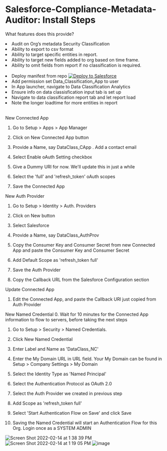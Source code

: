 # Salesforce-Compliance-Metadata-Auditor: Install Steps

What features does this provide?
<l>

  <li>Audit on Org’s metadata Security Classification</li>
 <li>Ability to export to csv format</li>
 <li>Ability to target specific entities in report.</li>
 <li>Ability to target new fields added to org based on time frame.</li>
 <li>Ability to omit fields from report if no classification is required.</li>
</l>
<br>
<l>
  <li>Deploy manifest from repo <a href="https://githubsfdeploy.herokuapp.com">
  <img alt="Deploy to Salesforce"
       src="https://raw.githubusercontent.com/afawcett/githubsfdeploy/master/deploy.png">
</a></li>
  <li>Add permission set Data_Classification_App to user</li>
  <li>In App launcher, navigate to Data Classification Analytics</li>
  <li>Ensure info on data classisfication input tab is set up</li>
  <li>Navigate to data classification report tab and let report load</li>
  <li>Note the longer loadtime for more entities in report</li>
</l>
  <br>

New Connected App

1. Go to Setup > Apps > App Manager

2. Click on New Connected App button

3. Provide a Name, say DataClass_CApp . Add a contact email

4. Select Enable oAuth Setting checkbox

5. Give a Dummy URl for now. We'll update this in just a while

6. Select the 'full' and 'refresh_token' oAuth scopes

7. Save the Connected App

New Auth Provider

1. Go to Setup > Identity > Auth. Providers

2. Click on New button

3. Select Salesforce

4. Provide a Name, say DataClass_AuthProv

5. Copy the Consumer Key and Consumer Secret from new Connected App and paste the Consumer Key and Consumer Secret

6. Add Default Scope as 'refresh_token full'

7. Save the Auth Provider

8. Copy the Callback URL from the Salesforce Configuration section

Update Connected App

1. Edit the Connected App, and paste the Callback URl just copied from Auth Provider

New Named Credential 0. Wait for 10 minutes for the Connected App information to flow to servers, before taking the next steps

1. Go to Setup > Security > Named Credentials.

2. Click New Named Credential

3. Enter Label and Name as 'DataClass_NC'

4. Enter the My Domain URL in URL field. Your My Domain can be found in Setup > Company Settings > My Domain

5. Select the Identity Type as 'Named Principal'

6. Select the Authentication Protocol as OAuth 2.0

7. Select the Auth Provider we created in previous step

8. Add Scope as 'refresh_token full'

9. Select 'Start Authentication Flow on Save' and click Save

10. Saving the Named Credential will start an Authentication Flow for this Org. Login once as a SYSTEM ADMIN
    <br/>

![Screen Shot 2022-02-14 at 1 38 39 PM](https://user-images.githubusercontent.com/83821286/153934497-b84300f4-c1d3-41ce-ac04-bb322e138090.png)
![Screen Shot 2022-02-14 at 1 19 05 PM](https://user-images.githubusercontent.com/83821286/153931360-636fc543-e869-4323-a110-33d1c9ed9642.png)
![image](https://user-images.githubusercontent.com/83821286/154959257-53fa7f5d-8112-4737-bc9d-2ce27bd8d608.png)
